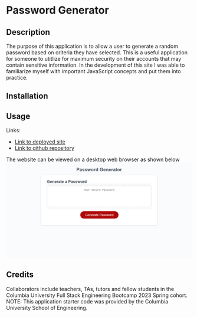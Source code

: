 # Password Generator

## Description
The purpose of this application is to allow a user to generate a random password based on criteria they have selected. This is a useful application for someone to utitlize for maximum security on their accounts that may contain sensitive information. In the development of this site I was able to familiarize myself with important JavaScript concepts and put them into practice. 

## Installation

## Usage
Links:
- [Link to deployed site](https://sydlaub.github.io/password-generator/)
- [Link to github repository](https://github.com/sydlaub/password-generator)

The website can be viewed on a desktop web browser as shown below
![Screenshot of deployed Password Generator site](./Develop/Assets/slaub-password-generator%20-%20Copy.png)

## Credits
Collaborators include teachers, TAs, tutors and fellow students in the Columbia University Full Stack Engineering Bootcamp 2023 Spring cohort.
NOTE: This application starter code was provided by the Columbia University School of Engineering.  

